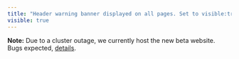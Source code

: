 ```yaml
---
title: "Header warning banner displayed on all pages. Set to visible:true to display a warning everywhere."
visible: true
---
```


**Note:** Due to a cluster outage, we currently host the new beta website. Bugs expected, [details](/blog/outage_january_21.md).